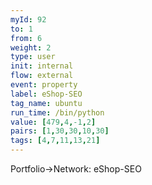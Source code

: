 ```yaml
---
myId: 92
to: 1
from: 6
weight: 2
type: user
init: internal
flow: external
event: property
label: eShop-SEO
tag_name: ubuntu
run_time: /bin/python
value: [479,4,-1,2]
pairs: [1,30,30,10,30]
tags: [4,7,11,13,21]
---
```

Portfolio->Network: eShop-SEO
